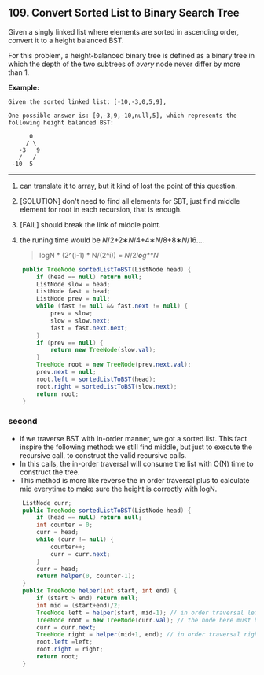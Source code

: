 ## 109. Convert Sorted List to Binary Search Tree

Given a singly linked list where elements are sorted in ascending order, convert it to a height balanced BST.

For this problem, a height-balanced binary tree is defined as a binary tree in which the depth of the two subtrees of *every* node never differ by more than 1.

**Example:**

```
Given the sorted linked list: [-10,-3,0,5,9],

One possible answer is: [0,-3,9,-10,null,5], which represents the following height balanced BST:

      0
     / \
   -3   9
   /   /
 -10  5
```

---

1. can translate it to array, but it kind of lost the point of this question.

2. [SOLUTION] don't need to find all elements for SBT, just find middle element for root in each recursion, that is enough.

3. [FAIL] should break the link of middle point.

4. the runing time would be *N*/2+2∗*N*/4+4∗*N*/8+8∗*N*/16....

   > logN * (2^(i-1) * N/(2^i)) = *N*/2*l**o**g**N*

```java
    public TreeNode sortedListToBST(ListNode head) {
        if (head == null) return null;
        ListNode slow = head;
        ListNode fast = head;
        ListNode prev = null;
        while (fast != null && fast.next != null) {
            prev = slow;
            slow = slow.next;
            fast = fast.next.next;
        }
        if (prev == null) {
            return new TreeNode(slow.val);
        }
        TreeNode root = new TreeNode(prev.next.val);
        prev.next = null;
        root.left = sortedListToBST(head);
        root.right = sortedListToBST(slow.next);
        return root;
    }
```

### second

* if we traverse BST with in-order manner, we got a sorted list. This fact inspire the following method: we still find middle, but just to execute the recursive call, to construct the valid recursive calls.
* In this calls, the in-order traversal will consume the list with O(N) time to construct the tree.
* This method is more like reverse the in order traversal plus to calculate mid everytime to make sure the height is correctly with logN.

```java
    ListNode curr;
    public TreeNode sortedListToBST(ListNode head) {
        if (head == null) return null;
        int counter = 0;
        curr = head;
        while (curr != null) {
            counter++;
            curr = curr.next;
        }
        curr = head;
        return helper(0, counter-1);
    }
    public TreeNode helper(int start, int end) {
        if (start > end) return null;
        int mid = (start+end)/2;
        TreeNode left = helper(start, mid-1); // in order traversal left sub tree
        TreeNode root = new TreeNode(curr.val); // the node here must be exactly same order in ordered list.
        curr = curr.next;
        TreeNode right = helper(mid+1, end); // in order traversal right sub tree
        root.left =left;
        root.right = right;
        return root;
    }
```

